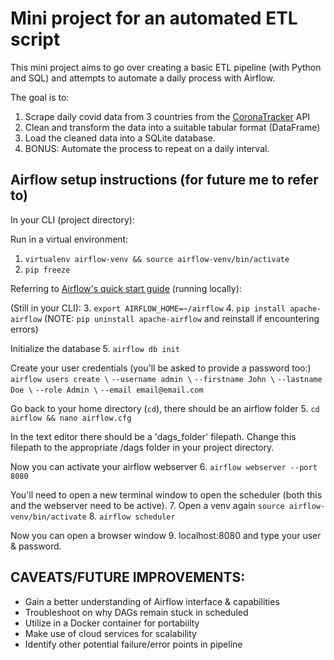 # Mini project for an automated ETL script

This mini project aims to go over creating a basic ETL pipeline (with Python and SQL) and attempts to automate a daily process with Airflow.

The goal is to:

1. Scrape daily covid data from 3 countries from the [CoronaTracker](https://documenter.getpostman.com/view/11073859Szmcbeho) API
2. Clean and transform the data into a suitable tabular format (DataFrame)
3. Load the cleaned data into a SQLite database.
4. BONUS: Automate the process to repeat on a daily interval.

## Airflow setup instructions (for future me to refer to)

In your CLI (project directory):

Run in a virtual environment:

1. `virtualenv airflow-venv && source airflow-venv/bin/activate`
2. `pip freeze`

Referring to [Airflow's quick start guide](https://airflow.apache.org/docs/apache-airflow/stable/start/local.html) (running locally):

(Still in your CLI):
3. `export AIRFLOW_HOME=~/airflow`
4. `pip install apache-airflow` (NOTE: `pip uninstall apache-airflow` and reinstall if encountering errors)

Initialize the database
5. `airflow db init`

Create your user credentials (you'll be asked to provide a password too:)
`airflow users create \`
    `--username admin \`
    `--firstname John \`
    `--lastname Doe \`
    `--role Admin \`
    `--email email@email.com`

Go back to your home directory (`cd`), there should be an airflow folder
5. `cd airflow && nano airflow.cfg`

In the text editor there should be a 'dags_folder' filepath. Change this filepath to the appropriate /dags folder in your project directory.

Now you can activate your airflow webserver
6. `airflow webserver --port 8080`

You'll need to open a new terminal window to open the scheduler (both this and the webserver need to be active).
7. Open a venv again `source airflow-venv/bin/activate`
8. `airflow scheduler`

Now you can open a browser window
9. localhost:8080 and type your user & password.

## CAVEATS/FUTURE IMPROVEMENTS:

- Gain a better understanding of Airflow interface & capabilities
- Troubleshoot on why DAGs remain stuck in scheduled
- Utilize in a Docker container for portabiilty
- Make use of cloud services for scalability
- Identify other potential failure/error points in pipeline
